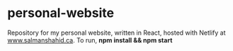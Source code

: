 # personal-website
Repository for my personal website, written in React, hosted with Netlify at www.salmanshahid.ca. To run, **npm install && npm start**
